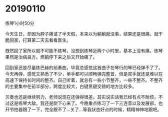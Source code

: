 # 20190110

练琴1小时50分

今天生日，却因为脖子痛请了半天假，本来以为躺躺就没事，结果还是很痛，就干脆回家，打算第二天去看看医生。

既然回了家所以就不可能不练琴，没想到练琴近两个小时里，基本上没有痛，练琴果然是治病良方。燃鹅停下来之后又开始痛了。

回到家还是尽量练巴赫的前奏曲，毕竟总感觉这首曲子在琴行的琴已经弹不了了。今天再弹，感觉又熟悉了不少，单手都可以顺畅弹完整首，但是双手就还是难以在高速下保持长时间的整齐。自己听着，就总有一些小节整齐，一些不整齐。不整齐的主要集中在前半部分，跨度比较大，白键黑键交错的地方比较多。

贝奏也还是继续努力，老师说现在还弹得很差。其实说实话我已经有点不耐烦，不过这是练琴大敌，我还是耐下心来了。今晚重点练习了一下三连音以及发展部，也开节拍器跟了一下，完全跟不了...关了...等我状态好点的时候，精精神神地跟吧。
